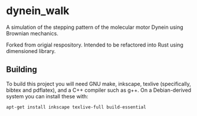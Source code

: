 # dynein_walk

A simulation of the stepping pattern of the molecular motor Dynein using Brownian mechanics.


Forked from origial respository. Intended to be refactored into Rust using dimensioned library.

## Building

To build this project you will need GNU make, inkscape, texlive
(specifically, bibtex and pdflatex), and a C++ compiler such as g++.
On a Debian-derived system  you can install these with:

    apt-get install inkscape texlive-full build-essential
